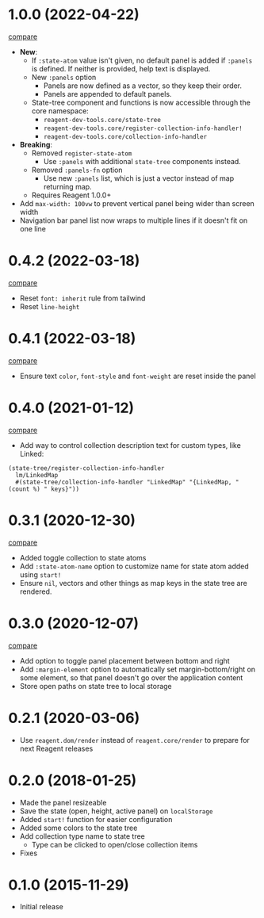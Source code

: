 # 1.0.0 (2022-04-22)

[compare](https://github.com/metosin/reagent-dev-tools/compare/0.4.2...1.0.0)

- **New**:
    - If `:state-atom` value isn't given, no default panel is added if `:panels`
    is defined. If neither is provided, help text is displayed.
    - New `:panels` option
        - Panels are now defined as a vector, so they keep their order.
        - Panels are appended to default panels.
    - State-tree component and functions is now accessible through the core namespace:
        - `reagent-dev-tools.core/state-tree`
        - `reagent-dev-tools.core/register-collection-info-handler!`
        - `reagent-dev-tools.core/collection-info-handler`
- **Breaking**:
    - Removed `register-state-atom`
        - Use `:panels` with additional `state-tree` components instead.
    - Removed `:panels-fn` option
        - Use new `:panels` list, which is just a vector instead of map returning map.
    - Requires Reagent 1.0.0+
- Add `max-width: 100vw` to prevent vertical panel being wider than screen width
- Navigation bar panel list now wraps to multiple lines if it doesn't fit on one line

# 0.4.2 (2022-03-18)

[compare](https://github.com/metosin/reagent-dev-tools/compare/0.4.1...0.4.2)

- Reset `font: inherit` rule from tailwind
- Reset `line-height`

# 0.4.1 (2022-03-18)

[compare](https://github.com/metosin/reagent-dev-tools/compare/0.4.0...0.4.1)

- Ensure text `color`, `font-style` and `font-weight` are reset inside the panel

# 0.4.0 (2021-01-12)

[compare](https://github.com/metosin/reagent-dev-tools/compare/0.3.1...0.4.0)

- Add way to control collection description text for custom types,
like Linked:

```
(state-tree/register-collection-info-handler
  lm/LinkedMap
  #(state-tree/collection-info-handler "LinkedMap" "{LinkedMap, " (count %) " keys}"))
```

# 0.3.1 (2020-12-30)

[compare](https://github.com/metosin/reagent-dev-tools/compare/0.3.0...0.3.1)

- Added toggle collection to state atoms
- Add `:state-atom-name` option to customize name for state atom added using `start!`
- Ensure `nil`, vectors and other things as map keys in the state tree
  are rendered.

# 0.3.0 (2020-12-07)

[compare](https://github.com/metosin/reagent-dev-tools/compare/0.2.1...0.3.0)

- Add option to toggle panel placement between bottom and right
- Add `:margin-element` option to automatically set margin-bottom/right on some
element, so that panel doesn't go over the application content
- Store open paths on state tree to local storage

# 0.2.1 (2020-03-06)

- Use `reagent.dom/render` instead of `reagent.core/render` to prepare for
next Reagent releases

# 0.2.0 (2018-01-25)

- Made the panel resizeable
- Save the state (open, height, active panel) on `localStorage`
- Added `start!` function for easier configuration
- Added some colors to the state tree
- Add collection type name to state tree
    - Type can be clicked to open/close collection items
- Fixes

# 0.1.0 (2015-11-29)

- Initial release
